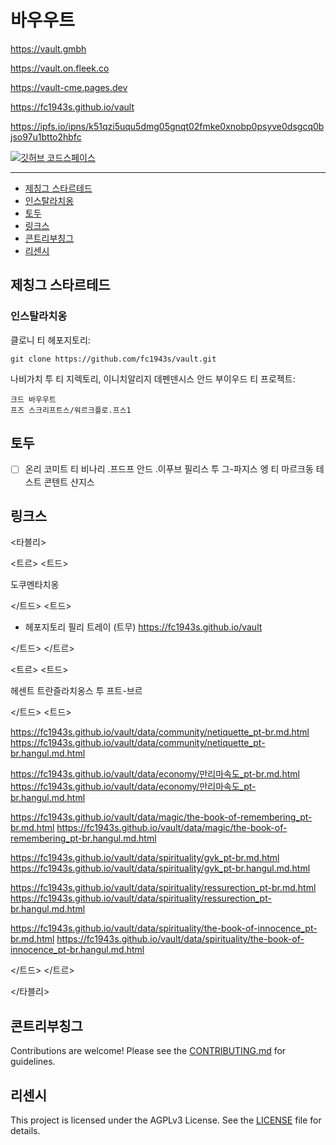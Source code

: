 # 바우우트

<https://vault.gmbh>

<https://vault.on.fleek.co>

<https://vault-cme.pages.dev>

<https://fc1943s.github.io/vault>

<https://ipfs.io/ipns/k51qzi5uqu5dmg05gnqt02fmke0xnobp0psyve0dsgcq0bjso97u1btto2hbfc>

[![깃허브 코드스페이스](
https://github.com/codespaces/badge.svg)](
https://github.com/codespaces/new?hide_repo_select=true&ref=main&repo=602361649)

---

- [제칭그 스타르테드](#제칭그-스타르테드)
- [인스탈라치옹](#인스탈라치옹)
- [토두](#토두)
- [링크스](#링크스)
- [콘트리부칭그](#콘트리부칭그)
- [리센시](#리센시)

## 제칭그 스타르테드

### 인스탈라치옹

클로니 티 헤포지토리:

```포웨르제우
git clone https://github.com/fc1943s/vault.git
```

나비가치 투 티 지렉토리, 이니치알리지 데펜덴시스 안드 부이우드 티 프로젝트:

```포웨르제우
크드 바우우트
프즈 스크리프트스/워르크플로.프스1
```

## 토두

- [ ] 온리 코미트 티 비나리 .프드프 안드 .이푸브 필리스 투 그-파지스 엥 티 마르크동 테스트 콘텐트 샨지스

## 링크스

<타블리>

<트르>
<트드>

도쿠멘타치옹

</트드>
<트드>

- 헤포지토리 필리 트레이 (트무)
<https://fc1943s.github.io/vault>

</트드>
</트르>

<트르>
<트드>

헤센트 트란즐라치옹스 투 프트-브르

</트드>
<트드>

<https://fc1943s.github.io/vault/data/community/netiquette_pt-br.md.html>
<https://fc1943s.github.io/vault/data/community/netiquette_pt-br.hangul.md.html>

<https://fc1943s.github.io/vault/data/economy/만리마속도_pt-br.md.html>
<https://fc1943s.github.io/vault/data/economy/만리마속도_pt-br.hangul.md.html>

<https://fc1943s.github.io/vault/data/magic/the-book-of-remembering_pt-br.md.html>
<https://fc1943s.github.io/vault/data/magic/the-book-of-remembering_pt-br.hangul.md.html>

<https://fc1943s.github.io/vault/data/spirituality/gvk_pt-br.md.html>
<https://fc1943s.github.io/vault/data/spirituality/gvk_pt-br.hangul.md.html>

<https://fc1943s.github.io/vault/data/spirituality/ressurection_pt-br.md.html>
<https://fc1943s.github.io/vault/data/spirituality/ressurection_pt-br.hangul.md.html>

<https://fc1943s.github.io/vault/data/spirituality/the-book-of-innocence_pt-br.md.html>
<https://fc1943s.github.io/vault/data/spirituality/the-book-of-innocence_pt-br.hangul.md.html>

</트드>
</트르>

</타블리>

## 콘트리부칭그

Contributions are welcome! Please see the [CONTRIBUTING.md](https://github.com/i574n/.github/blob/main/CONTRIBUTING.md) for guidelines.

## 리센시

This project is licensed under the AGPLv3 License. See the [LICENSE](https://github.com/fc1943s/vault/blob/main/LICENSE) file for details.
